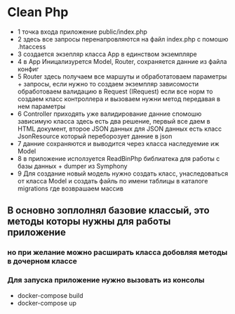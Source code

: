 # Clean Php

- 1 точка входа приложение public/index.php
- 2 здесь все запросы перенапровляются на файл index.php с помошю .htaccess
- 3 создается экзепляр класса App в единством экземпляре
- 4 в App Иницализурется Model, Router, сохраняется данние из файла конфиг 
- 5 Router здесь получаем все маршуты и обработатоваем параметры + запросы, 
если нужно то создаем экземпляр зависомости обработоваем валидацию в Request (IRequest)
если все норм то создаем класс контроллера и вызоваем нужни метод передавая в нем параметры
- 6 Controller приходять уже валидирование данние спомошю зависимую класса
здесь есть два решение, первый все даем в HTML документ, второе JSON данных
для JSON данных есть класс JsonResource который переборозует данние в json
- 7 данние сохраняются и выводится через класса наследуемие иж Model
- 8 в приложение исползуется ReadBinPhp библиатека для работы с базы данных + dumper из Symphony
- 9 Для создание новый модель нужно создать класс, унаследоваться от класса Model и создать файль по имени таблицы в каталоге migrations где возврашаем массив

## В основно зоплолнял базовие классый, это методы которы нужны для работы приложение
### но при желание можно расширать класса добовляя методы в дочерном классе

### Для запуска приложение нужно вызовать из консолы 
 - docker-compose build
 - docker-compose up
